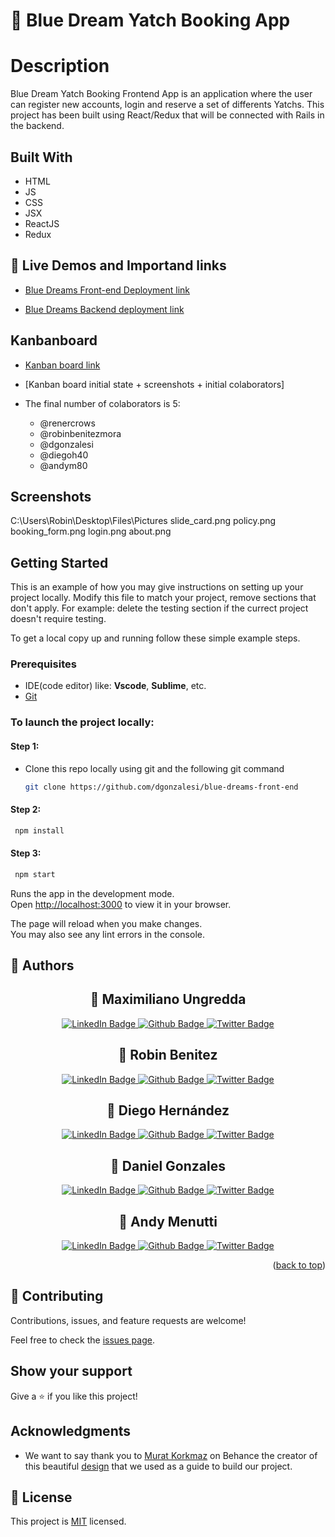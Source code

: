 # 📖 Blue Dream Yatch Booking App



# Description

Blue Dream Yatch Booking Frontend App is an application where the user can register new accounts, login and reserve a set of differents Yatchs. This project has been built using React/Redux that will be connected with Rails in the backend.

## Built With

- HTML
- JS
- CSS
- JSX
- ReactJS
- Redux

<!-- LIVE DEMO -->

## 🚀 Live Demos and Importand links <a name="live-demo"></a>

- [Blue Dreams Front-end Deployment link](/)

- [Blue Dreams Backend deployment link](https://blue-dreams-back-end.herokuapp.com/ships/index/)

## Kanbanboard

- [Kanban board link](https://github.com/users/dgonzalesi/projects/9)
- [Kanban board initial state + screenshots + initial colaborators]

- The final number of colaborators is 5:
   - @renercrows
   - @robinbenitezmora 
   - @dgonzalesi
   - @diegoh40
   - @andym80

## Screenshots

C:\Users\Robin\Desktop\Files\Pictures
slide_card.png
policy.png
booking_form.png
login.png
about.png


## Getting Started

This is an example of how you may give instructions on setting up your project locally. Modify this file to match your project, remove sections that don't apply. For example: delete the testing section if the currect project doesn't require testing.

To get a local copy up and running follow these simple example steps.

### Prerequisites

- IDE(code editor) like: **Vscode**, **Sublime**, etc.
- [Git](https://www.linode.com/docs/guides/how-to-install-git-on-linux-mac-and-windows/)

### To launch the project locally:

#### Step 1:

- Clone this repo locally using git and the following git command

  ```sh
  git clone https://github.com/dgonzalesi/blue-dreams-front-end
  ```

#### Step 2:

```sh
 npm install
```

#### Step 3:

```sh
 npm start
```

Runs the app in the development mode.\
Open [http://localhost:3000](http://localhost:3000) to view it in your browser.

The page will reload when you make changes.\
You may also see any lint errors in the console.

<!-- AUTHORS -->

## 👥 Authors <a name="authors"></a>

<div id="badges"align="center">

## 👤 **Maximiliano Ungredda**

</div>
<div id="badges"align="center">
  <a href="https://www.linkedin.com/in/maximiliano-ungredda/">
    <img src="https://img.shields.io/badge/LinkedIn-blue?style=for-the-badge&logo=linkedin&logoColor=white" alt="LinkedIn Badge"/>
  </a>
  <a href="https://github.com/renercrows">
    <img src="https://img.shields.io/badge/github-black?style=for-the-badge&logo=github&logoColor=white" alt="Github Badge"/>
  </a>
  <a href="https://twitter.com/">
    <img src="https://img.shields.io/badge/Twitter-blue?style=for-the-badge&logo=twitter&logoColor=white" alt="Twitter Badge"/>
  </a>
</div>
<div id="badges"align="center">

## 👤 **Robin Benitez**

</div>
<div id="badges"align="center">
  <a href="https://www.linkedin.com/in/robin-benitez-mora/">
    <img src="https://img.shields.io/badge/LinkedIn-blue?style=for-the-badge&logo=linkedin&logoColor=white" alt="LinkedIn Badge"/>
  </a>
  <a href="https://github.com/robinbenitezmora">
    <img src="https://img.shields.io/badge/github-black?style=for-the-badge&logo=github&logoColor=white" alt="Github Badge"/>
  </a>
  <a href="https://twitter.com/mecanico_robin">
    <img src="https://img.shields.io/badge/Twitter-blue?style=for-the-badge&logo=twitter&logoColor=white" alt="Twitter Badge"/>
  </a>
</div>
<div id="badges"align="center">

## 👤 **Diego Hernández**

</div>
<div id="badges"align="center">
  <a href="https://www.linkedin.com/in/diegoarturoh/">
    <img src="https://img.shields.io/badge/LinkedIn-blue?style=for-the-badge&logo=linkedin&logoColor=white" alt="LinkedIn Badge"/>
  </a>
  <a href="https://github.com/diegoh40">
    <img src="https://img.shields.io/badge/github-black?style=for-the-badge&logo=github&logoColor=white" alt="Github Badge"/>
  </a>
  <a href="https://twitter.com/Diegoart80">
    <img src="https://img.shields.io/badge/Twitter-blue?style=for-the-badge&logo=twitter&logoColor=white" alt="Twitter Badge"/>
  </a>
</div>
<div id="badges"align="center">

## 👤 **Daniel Gonzales**

</div>

<div id="badges"align="center">
  <a href="https://www.linkedin.com/in/daniel-g-sierra-60472719">
    <img src="https://img.shields.io/badge/LinkedIn-blue?style=for-the-badge&logo=linkedin&logoColor=white" alt="LinkedIn Badge"/>
  </a>
  <a href="https://github.com/dgonzalesi/">
    <img src="https://img.shields.io/badge/github-black?style=for-the-badge&logo=github&logoColor=white" alt="Github Badge"/>
  </a>
  <a href="https://twitter.com/dgonzalesi">
    <img src="https://img.shields.io/badge/Twitter-blue?style=for-the-badge&logo=twitter&logoColor=white" alt="Twitter Badge"/>
  </a>
</div>
<div id="badges"align="center">

## 👤 **Andy Menutti**

</div>

<div id="badges"align="center">
  <a href="http://linkedin.com/in/andres-menutti/">
    <img src="https://img.shields.io/badge/LinkedIn-blue?style=for-the-badge&logo=linkedin&logoColor=white" alt="LinkedIn Badge"/>
  </a>
  <a href="https://github.com/andym80/">
    <img src="https://img.shields.io/badge/github-black?style=for-the-badge&logo=github&logoColor=white" alt="Github Badge"/>
  </a>
  <a href="http://linkedin.com/in/andres-menutti/">
    <img src="https://img.shields.io/badge/Twitter-blue?style=for-the-badge&logo=twitter&logoColor=white" alt="Twitter Badge"/>
  </a>
</div>

<p align="right">(<a href="#readme-top">back to top</a>)</p>

## 🤝 Contributing

Contributions, issues, and feature requests are welcome!

Feel free to check the [issues page](../../issues/).

## Show your support

Give a ⭐️ if you like this project!

## Acknowledgments

- We want to say thank you to [Murat Korkmaz](https://www.behance.net/muratk) on Behance the creator of this beautiful [design](https://www.behance.net/gallery/26425031/Vespa-Responsive-Redesign) that we used as a guide to build our project.

## 📝 License

This project is [MIT](./MIT.md) licensed.